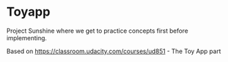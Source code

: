 # Toyapp 
Project Sunshine where we get to practice concepts first before implementing.


Based on https://classroom.udacity.com/courses/ud851 - The Toy App part
